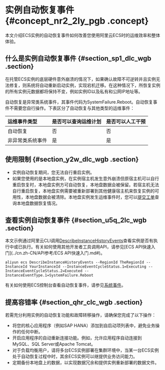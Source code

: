 # 实例自动恢复事件 {#concept_nr2_2ly_pgb .concept}

本文介绍ECS实例的自动恢复事件如何改善您使用阿里云ECS时的运维效率和整体体验。

## 什么是实例自动恢复事件 {#section_sp1_dlc_wgb .section}

在托管ECS实例的底层硬件意外崩溃的情况下，如果确认故障不可逆转并且实例无法修复，则系统将自动重新启动实例，实现宕机迁移。在这种情况下，所恢复实例的所有实例元数据都将保持不变，例如实例ID以及私有和公网IP地址等。

自动恢复是异常类系统事件，其事件代码为SystemFailure.Reboot。自动恢复事件不需要您自行操作。下表区分了自动恢复与其他类型的运维事件：

|运维事件类型|是否可以查询运维计划|是否可以人工干预|
|:-----|:---------|:-------|
|自动恢复|否|否|
|非异常类系统事件|是|是|

## 使用限制 {#section_y2w_dlc_wgb .section}

-   实例自动恢复期间，您无法自行重启实例。
-   如果您使用的是本地盘实例，在实例宿主机发生意外崩溃但原宿主机可以自行重启恢复时，本地盘实例方可自动恢复，本地盘数据会被保留。若宿主机无法自行重启恢复，本地盘实例需要被重新部署到其他健康宿主机来恢复实例的可用性，本地盘数据会被清除。本地盘实例发生运维事件时，您可以[提交工单](https://selfservice.console.aliyun.com/ticket/createIndex.htm)查询本地盘数据恢复情况。

## 查看实例自动恢复事件 {#section_u5q_2lc_wgb .section}

本文示例通过阿里云CLI调用[DescribeInstanceHistoryEvents](../cn.zh-CN/API参考/系统事件/DescribeInstanceHistoryEvents.md#)查看实例是否有执行中或已执行。有关如何使用其他开发者工具调用API，请参见[ECS API快速入门](../cn.zh-CN/API参考/ECS API快速入门.md#)。

``` {#codeblock_ghl_yfc_3gh}
aliyun ecs DescribeInstanceHistoryEvents --RegionId TheRegionId --InstanceId YourInstanceId --InstanceEventCycleStatus.1=Executing --InstanceEventCycleStatus.2=Executed --InstanceEventType.1=SystemFailure.Reboot
```

有关如何使用ECS控制台查看自动恢复事件，请参见[系统事件](../cn.zh-CN/运维与监控/系统事件/系统事件概述.md#)。

## 提高容错率 {#section_qhr_clc_wgb .section}

若需充分利用实例的自动恢复功能和故障转移操作，请确保您完成了以下操作：

-   将您的核心应用程序（例如SAP HANA）添加到自启动项列表中，避免业务操作的任何中断。
-   开启应用程序的自动重新连接功能。例如，允许应用程序自动连接到MySQL、SQL Server或Apache Tomcat。
-   对于负载均衡用户，请将多台ECS实例部署在集群环境中，当某一台ECS实例处于自动恢复过程中时，其余ECS实例可以继提供业务访问能力。
-   定期备份本地盘上的数据，以实现数据冗余和提供实例重新部署的数据文件。

